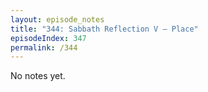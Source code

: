 ```yaml
---
layout: episode_notes
title: "344: Sabbath Reflection V — Place"
episodeIndex: 347
permalink: /344
---
```

No notes yet.

